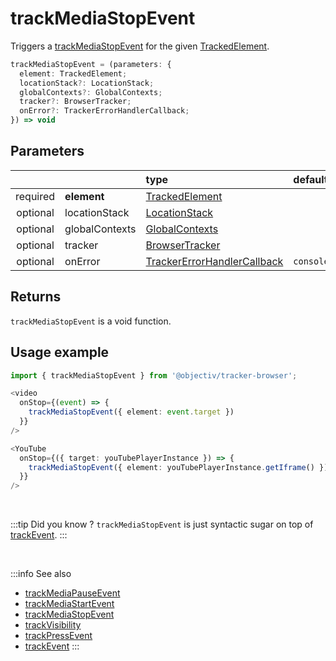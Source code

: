 # trackMediaStopEvent

Triggers a [trackMediaStopEvent](/taxonomy/reference/events/MediaStopEvent.md) for the given [TrackedElement](/tracking/api-reference/definitions/TrackedElement.md).

```typescript
trackMediaStopEvent = (parameters: {
  element: TrackedElement;
  locationStack?: LocationStack;
  globalContexts?: GlobalContexts;
  tracker?: BrowserTracker;
  onError?: TrackerErrorHandlerCallback;
}) => void
```

## Parameters
|          |             | type                                                                                                                                                     | default value
| :-:      | :--         | :--                                                                                                                                                      | :--           
| required | **element**    | [TrackedElement](/tracking/api-reference/definitions/TrackedElement.md)                           |
| optional | locationStack  | [LocationStack](/tracking/api-reference/core/LocationStack.md)                                    |
| optional | globalContexts | [GlobalContexts](/tracking/api-reference/core/GlobalContexts.md)                                  |
| optional | tracker        | [BrowserTracker](/tracking/api-reference/general/BrowserTracker.md)                               |
| optional | onError        | [TrackerErrorHandlerCallback](/tracking/api-reference/definitions/TrackerErrorHandlerCallback.md) | `console.error`

## Returns
`trackMediaStopEvent` is a void function.

## Usage example

```typescript jsx
import { trackMediaStopEvent } from '@objectiv/tracker-browser';
```

```typescript jsx
<video
  onStop={(event) => {
    trackMediaStopEvent({ element: event.target })
  }}
/>
```

```typescript jsx
<YouTube
  onStop={({ target: youTubePlayerInstance }) => {
    trackMediaStopEvent({ element: youTubePlayerInstance.getIframe() })
  }}
/>
```

<br />

:::tip Did you know ?
`trackMediaStopEvent` is just syntactic sugar on top of [trackEvent](/tracking/api-reference/eventTrackers/trackEvent.md).
:::

<br />

:::info See also
- [trackMediaPauseEvent](/tracking/api-reference/eventTrackers/trackMediaPauseEvent.md)
- [trackMediaStartEvent](/tracking/api-reference/eventTrackers/trackMediaStartEvent.md)
- [trackMediaStopEvent](/tracking/api-reference/eventTrackers/trackMediaStopEvent.md)
- [trackVisibility](/tracking/api-reference/eventTrackers/trackVisibility.md)
- [trackPressEvent](/tracking/api-reference/eventTrackers/trackPressEvent.md)
- [trackEvent](/tracking/api-reference/eventTrackers/trackEvent.md)
  :::
